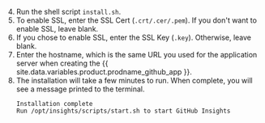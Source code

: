 4. Run the shell script `install.sh`.
5. To enable SSL, enter the SSL Cert (`.crt/.cer/.pem`). If you don't want to enable SSL, leave blank.
6. If you chose to enable SSL, enter the SSL Key (`.key`). Otherwise, leave blank.
5. Enter the hostname, which is the same URL you used for the application server when creating the {{ site.data.variables.product.prodname_github_app }}.
6. The installation will take a few minutes to run. When complete, you will see a message printed to the terminal.
    ```
    Installation complete
    Run /opt/insights/scripts/start.sh to start GitHub Insights
    ```
